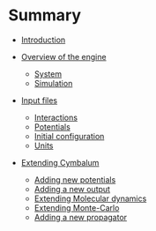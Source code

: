 # Summary

- [Introduction]()

- [Overview of the engine]()
    - [System]()
    - [Simulation]()

- [Input files](input/intro.md)
    - [Interactions](input/interactions.md)
    - [Potentials](input/potentials.md)
    - [Initial configuration]()
    - [Units](input/units.md)

- [Extending Cymbalum]()
    - [Adding new potentials]()
    - [Adding a new output]()
    - [Extending Molecular dynamics]()
    - [Extending Monte-Carlo]()
    - [Adding a new propagator]()
